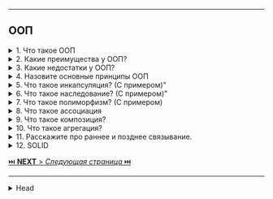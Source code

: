 
---

## ООП 

<details>
        <summary> 1. Что такое ООП</summary>

**ООП** (`объектно-ориентированное программирование`) — это парадигма программирования, 
основанная на использовании **объектов**, которые объединяют данные и **методы** для их обработки. 

Основные принципы: 
* **инкапсуляция**, 
* **наследование**, 
* **полиморфизм** и 
* **абстракция**.

```text

***** из методички *****
"ООП" - методология программирования, основанная на представлении программы в виде совокупности объектов, 
каждый из которых является экземпляром определенного класса, а классы образуют иерархию наследования.

Согласно парадигме ООП программа состоит из объектов, обменивающихся сообщениями. 
Объекты могут обладать состоянием, 
единственный способ изменить состояние объекта - передать ему сообщение,  в ответ на которое, 
объект может изменить собственное состояние.

Класс — это описание еще не созданного объекта, как бы общий шаблон, 
состоящий из полей, методов и конструктора, 
а объект – экземпляр класса, созданный на основе этого описания."
```
---
</details>



<details>
        <summary>2. Какие преимущества у ООП?</summary>

> * **Читаемость** – код структурирован, легче понимать назначения функций.
> 
> * **Быстрая разработка** – удобное создание и использование объектов.
> 
> * **Масштабируемость** – проще реализовать сложный функционал.
> 
> * **Минимизация дублирования** – повторяющийся код выносится в классы.

```text
***** из методички *****
 * Легко читается - не нужно выискивать в коде функции и выяснять, за что они отвечают
 * Быстро пишется - можно быстро создать сущности, с которыми должна работать программа.
 * Простота реализации большого функционала - т.к. на написание кода уходит меньше времени, 
можно гораздо быстрее создать приложение с множеством возможностей
 * Меньше повторений кода - не нужно писать однотипные функции для разных сущностей
```
---
</details>



<details>
        <summary>3. Какие недостатки у ООП?</summary>

> * **Повышенное потребление ресурсов** – дополнительные абстракции снижают производительность.
> 
> * **Сложность освоения** – требует больше времени на изучение.
> 
> * **Избыточность кода** – из-за классов и объектов программа может становиться громоздкой.
> 

```text
***** из методички *****
* Меньше повторений кода - не нужно писать однотипные функции для разных сущностей
* Снижает производительность - многие вещи технически реализованы иначе, 
    поэтому они используют больше ресурсов.
* Сложно начать - парадигма ООП сложнее функционального программирования, 
    поэтому на старт уходит больше времени
```
---
</details>



<details>
        <summary>4. Назовите основные принципы ООП</summary>

> * **Инкапсуляция** – скрытие деталей реализации и управление доступом.
>
> * **Наследование** – создание новых классов на основе существующих.
>
> * **Полиморфизм** – единый интерфейс для разных типов объектов.
>
> * **Абстракция** – выделение ключевых характеристик и скрытие несущественных деталей.
> 

```text
***** из методички *****
Инкапсуляция
Наследование 
Полиморфизм
```
---
</details>



<details>
        <summary>5. Что такое инкапсуляция? (С примером)"</summary>

**Инкапсуляция** – объединение **данных** и **методов**, работающих с ними, в **одном** объекте, 
что защищает их от внешнего вмешательства и ошибок. 

Это позволяет изменять внутренности класса 
без влияния на его использование снаружи.

```text
***** из методички *****
Свойство системы, которое объединяет данные и методы, манипулирующие этими данными, 
а также защищает и то, и другое от внешнего вмешательства или неправильного использования. 

Инкапсуляция - это объединение данных и методов работы с этими данными в одной упаковке («капсуле»). 

Чтобы малейшее изменение в классе не влекло за собой изменение внешнего поведения класса
```
---
</details>



<details>
        <summary>6. Что такое наследование? (С примером)"</summary>

**Наследование** – возможность создания **нового** класса на основе **существующего**,   
при этом новый класс может **наследовать** его свойства и методы, 
**расширяя** или **изменяя** их.

```text
***** из методички *****
Свойство системы, которое позволяет описать новый класс 
на основе уже существующего с частично или полностью заимствованной функциональностью.
```
---
</details>



<details>
        <summary>7. Что такое полиморфизм? (С примером)</summary>

**Полиморфизм** – способность использовать объекты с **одинаковым интерфейсом**, 
не зная их точного **типа** и **внутренней структуры**.    
Это упрощает код, позволяя выполнять **одинаковые** действия с **разными** объектами. 

**Полиморфизм** – позволяет объектам разных классов быть обработанными единообразным способом.

**Полиморфизм** бывает:

* **Динамическим** (_**переопределение** или Полиморфизм времени выполнения_) – поведение 
объектов меняется в зависимости от их **типа**.
* **Статическим** (_**перегрузка** или Полиморфизм компиляции_) – **одна** функция 
работает с **разными** типами данных.
Он позволяет изменять поведение объектов, даже если они обращаются через общий интерфейс.

_Полиморфная **переменная**, это переменная, которая может принимать значения разных типов,   
а полиморфная **функция**, это функция у которой хотя бы один аргумент является полиморфной переменной._

* **Ковариантность типов** - позволяет использовать объекты **производных** классов 
там, где требуется объект **базового** класса.

```text
***** из методички *****
"Полиморфизм – это свойство системы использовать объекты с одинаковым интерфейсом 
без информации о типе и внутренней структуре объекта.

Преимуществом полиморфизма является то, что он помогает снижать сложность программ, 
разрешая использование одного и того же интерфейса для задания единого набора действий. 
Выбор же конкретного действия, в зависимости от ситуации, возлагается на компилятор языка программирования. 
Отсюда следует ключевая особенность полиморфизма - использование объекта производного класса, 
вместо объекта базового (потомки могут изменять родительское поведение, даже если обращение к ним 
будет производиться по ссылке родительского типа).

Полиморфизм бывает динамическим (переопределение) и статическим (перегрузка).

Полиморфная переменная, это переменная, которая может принимать значения разных типов, 
а полиморфная функция, это функция у которой хотя бы один аргумент является полиморфной переменной. 

Выделяют два вида полиморфных функций:

* ad hoc, функция ведет себя по разному для разных типов аргументов 
(например, функция draw() — рисует по разному фигуры разных типов);

* параметрический, функция ведет себя одинаково для аргументов разных типов 
(например, функция add() — одинаково кладет в контейнер элементы разных типов)."
```
---
</details>



<details>
        <summary>8. Что такое ассоциация</summary>

**Ассоциация** – это связь между объектами двух классов, позволяющая им взаимодействовать друг с другом. 
Объекты могут **ссылаться** друг на друга, но при этом остаются **независимыми**.

**Разновидности ассоциации**:

* **Агрегация** – слабая связь, где один объект **может** существовать 
без другого (_например, команда и игрок_).
* **Композиция** – сильная связь, где один объект **не может** существовать 
без другого (_например, дом и комнаты_).

![ассоциация](/ITM/ITM01_Core1/imgs/2025-03-03_18-56-51.png)

**Отношения между классами**
![Отношения между классами](/ITM/ITM01_Core1/imgs/2025-03-03_18-55-00.png)


```text
***** из методички *****
Есть два типа связи между объектами: ассоциация, которая делится на композицию и агрегацию, и наследование.
Ассоциация - обозначает связь между объектами. Например, игрок играет в определенной команде.

Ассоциация означает, что объекты двух классов могут ссылаться один на другой, 
иметь некоторую связь между друг другом. Например Менеджер может выписать Счет. 
Соответственно возникает ассоциация между Менеджером и Счетом. 
Еще пример — Преподаватель и Студент — т.е. какой-то Студент учится у какого-то Преподавателя. 
Ассоциация и есть описание связи между двумя объектами. Студент учится у Преподавателя. 
Идея достаточно простая — два объекта могут быть связаны между собой и это надо как-то описать.

http://java-course.ru/begin/relations/
```
    [ссылка](http://java-course.ru/begin/relations/")
---
</details>



<details>
        <summary>9. Что такое композиция?</summary>

**Композиция** – это **жесткая** связь между объектами, 
где один объект является **неотъемлемой** частью другого 
и **не может** существовать отдельно.

Главные характеристики:

* **Зависимость жизненного цикла**: при удалении главного объекта удаляется и зависимый.
* **Полное управление**: главный объект создает и контролирует подчиненный.

**Пример**: _автомобиль и его двигатель – двигатель принадлежит конкретному автомобилю 
и уничтожается вместе с ним._

```text
***** из методички *****
Композиция — еще более «жесткое отношение, когда объект не только является частью другого объекта, 
но и вообще не может принадлежат еще кому-то. Например Машина и Двигатель. 
Хотя двигатель может быть и без машины, но он вряд ли сможет быть в двух или трех машинах одновременно. 
В отличии от студента, который может входить и в другие группы тоже. 

Например, в класс автомобиля содержит объект класса электрического двигателя:"
"public class ElectricEngine{ }
 
public class Car {
    ElectricEngine engine;
    public Car()
    {
        engine = new ElectricEngine();
    }
}"
При этом класс автомобиля полностью управляет жизненным циклом объекта двигателя. 
При уничтожении объекта автомобиля в области памяти вместе с ним будет уничтожен и объект двигателя. 
И в этом плане объект автомобиля является главным, а объект двигателя - зависимой.
```
---
</details>



<details>
        <summary>10. Что такое агрегация?</summary>

**Агрегация** – это **слабая** связь между объектами, где один объект **может** существовать независимо от другого.

Главные особенности:

* Отношение "**имеет**" (_HAS-A_), но **без** жесткой зависимости.
* Зависимый объект может принадлежать **нескольким** владельцам или существовать отдельно.

**Пример**: _университет и студенты – студент может учиться в университете, но остается самостоятельной сущностью._

```text
***** из методички *****
Агрегация определяет отношение HAS A, но связь слабее чем в композиции, т.к. обьекты равноправны.
```
---
</details>



<details>
        <summary>11. Расскажите про раннее и позднее связывание.</summary>

**Раннее и позднее связывание** относятся к моменту, когда устанавливается связь 
между **вызовом метода** и его **реализацией**.

* ✅ **Раннее связывание (_**Early Binding**, статическое связывание_)**.    
> * Происходит **во время компиляции**.   
> * Компилятор **точно знает**, какой метод будет вызван.   
> * Используется для:   
> ✔ `final`, `private`, `static` методов.   
> ✔ **Перегруженных методов** (overloading).   
> * Метод выбирается **на основе типа переменной**, а не конкретного объекта.

* ✅ Позднее связывание (_**Late Binding**, динамическое связывание_)
> * Происходит **во время выполнения** (**_runtime_**).   
> * Компилятор **не знает заранее**, какой метод будет вызван.   
> * Используется для:   
> ✔ **Переопределенных методов** (overriding).   
> ✔ **Абстрактных методов**.   
> ✔ **Методов, вызванных через рефлексию**.   
> * Метод выбирается **на основе конкретного объекта**.   

📌 **Ключевая разница**   
* **Раннее** связывание работает **по типу переменной**. 
* **Позднее** связывание работает **по реальному объекту**.

🚀 **Раннее** связывание делает код **быстрее**, но **менее гибким**.   
🚀 **Позднее** связывание позволяет **переопределять методы** и использовать **полиморфизм**, 
но требует больше ресурсов во время выполнения.

```text
***** из методички *****
Связывание есть наличие связи между вызываемым методом программы и написанным кодом.

Ранее связывание
Если метод известен компилятору, то происходит ранее связывание на этапе компиляции (early binding), 
также называют статическим связыванием.

Позднее связывание (late binding) - вызов метода возможен только во время выполнения, 
т.к. у компилятора нет информации, чтобы проверить корректность такого вызова. 
В java это возможно при помощи рефлексии.

Статическое связывание используется для final, перегруженных, приватных, статических методов, 
в то время как динамическое связывание используется для разрешения переопределенных методов. 
Все абстрактные методы разрешаются при помощи динамического связывания.

В случае статического связывания используются не конкретные объекты, а информация о типе, 
то есть используется тип ссылочной переменной. 
С другой стороны, при динамическом связывании для нахождения нужного метода используется конкретный объект.
```
---
</details>



<details>
        <summary>12. SOLID</summary>

> **SOLID** – акроним, 5 ключевых принципов ООП:
>
> * **S – Принцип единственной ответственности (_Single Responsibility Principle_, SRP)**:   
> ➡ класс должен решать только **одну** задачу.   
> _Если у него много задач – он сложен в **изменении** и **тестировании**_.   
> 
> 
> * **O – Принцип открытости/закрытости (_Open/Closed Principle_, OCP)**:   
> ➡ классы должны быть **открыты для расширения**, но **закрыты для модификации**.   
> _Новые возможности добавляются без изменения старого кода_.
> 
> 
> * **L – Принцип подстановки Лисков (_Liskov Substitution Principle_, LSP)**:   
> ➡ объекты наследников должны **заменять** объекты базового класса **без изменения** поведения программы.   
> _Наследование не должно ломать логику программы_.
> 
> 
> * **I – Принцип разделения интерфейсов (_Interface Segregation Principle_, ISP)**:   
> ➡ лучше использовать **несколько специализированных** интерфейсов, чем **один универсальный**.   
> _НЕ нужно лишних методов_.
> 
> 
> * **D – Принцип инверсии зависимостей (_Dependency Inversion Principle_, DIP)**:   
> ➡ Код должен зависеть **от абстракций**, а **не от конкретных реализаций классов**.  
> _Это делает систему гибче_.
>

📌 **Вывод**:   
Принципы **SOLID**, делают код **гибким**, удобным для **изменений** и **тестирования**. 🚀

```text
***** из методички *****
SOLID — это акроним, образованный из заглавных букв первых пяти принципов ООП и проектирования. 

S(Single Responsibility Principle) - принцип единственной ответственности - каждый класс выполняет лишь одну 
задачу. 
Легкая модификация в будущем, простое тестирование, класс не имеет зависимостей на другие классы.

O(Open Closed Principle) - принцип открытости/закрытости - программные сущности открыты для расширения 
и закрыты для модификации.
Чтобы не сломать логику в классе-родителе, мы унаследуемся от него и реализуем что-то своё, 
и используем свой класс.

L(Liskov’s Substitution Principle) - принцип подстановки барбары лисков -  объекты в программе 
можно заменить их наследниками без изменения свойств программы.

I(Interface Segregation Principle) - принцип разделения интерфейса - много специализированных 
интерфейсов лучше, чем один общий

D(Dependency Inversion Principle) - принцип инверсии зависимостей - зависимость на абстракциях. 
Модули верхних уровней не должны зависеть от модулей нижних уровней. Оба типа модулей должны 
зависеть от абстракций.
Абстракции не должны зависеть от деталей. Детали должны зависеть от абстракций.

Использование: Создание интерфейсов и их реализаций. Пример: терминал оплаты(абстракция) 
и разные карты оплаты.
```
---
</details>



[⏭️ **NEXT** > _Следующая страница_ ⏭️](/ITM/ITM01_Core1/2_Core1_Java.md)










---

<details>
        <summary>Head</summary>

```text
***** из методички *****
```
</details>
